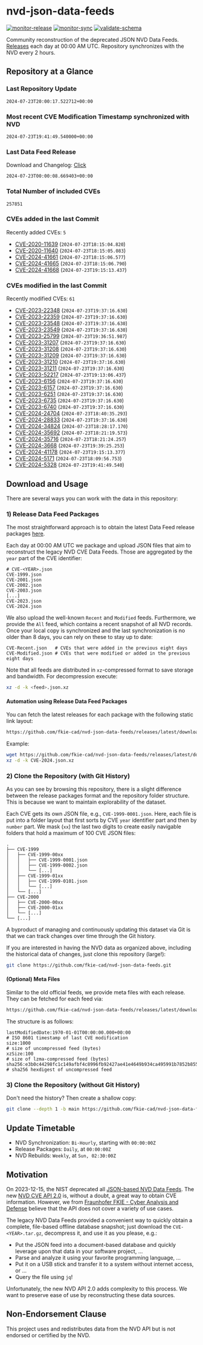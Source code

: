 # nvd-json-data-feeds

[![monitor-release](https://github.com/fkie-cad/nvd-json-data-feeds/actions/workflows/monitor_release.yml/badge.svg)](https://github.com/fkie-cad/nvd-json-data-feeds/actions/workflows/monitor_release.yml)
[![monitor-sync](https://github.com/fkie-cad/nvd-json-data-feeds/actions/workflows/monitor_sync.yml/badge.svg)](https://github.com/fkie-cad/nvd-json-data-feeds/actions/workflows/monitor_sync.yml)
[![validate-schema](https://github.com/fkie-cad/nvd-json-data-feeds/actions/workflows/validate_schema.yml/badge.svg)](https://github.com/fkie-cad/nvd-json-data-feeds/actions/workflows/validate_schema.yml)

Community reconstruction of the deprecated JSON NVD Data Feeds.
[Releases](https://github.com/fkie-cad/nvd-json-data-feeds/releases/latest) each day at 00:00 AM UTC.
Repository synchronizes with the NVD every 2 hours.

## Repository at a Glance

### Last Repository Update

```plain
2024-07-23T20:00:17.522712+00:00
```

### Most recent CVE Modification Timestamp synchronized with NVD

```plain
2024-07-23T19:41:49.540000+00:00
```

### Last Data Feed Release

Download and Changelog: [Click](https://github.com/fkie-cad/nvd-json-data-feeds/releases/latest)

```plain
2024-07-23T00:00:08.669403+00:00
```

### Total Number of included CVEs

```plain
257851
```

### CVEs added in the last Commit

Recently added CVEs: `5`

- [CVE-2020-11639](CVE-2020/CVE-2020-116xx/CVE-2020-11639.json) (`2024-07-23T18:15:04.820`)
- [CVE-2020-11640](CVE-2020/CVE-2020-116xx/CVE-2020-11640.json) (`2024-07-23T18:15:05.083`)
- [CVE-2024-41661](CVE-2024/CVE-2024-416xx/CVE-2024-41661.json) (`2024-07-23T18:15:06.577`)
- [CVE-2024-41665](CVE-2024/CVE-2024-416xx/CVE-2024-41665.json) (`2024-07-23T18:15:06.790`)
- [CVE-2024-41668](CVE-2024/CVE-2024-416xx/CVE-2024-41668.json) (`2024-07-23T19:15:13.437`)


### CVEs modified in the last Commit

Recently modified CVEs: `61`

- [CVE-2023-22348](CVE-2023/CVE-2023-223xx/CVE-2023-22348.json) (`2024-07-23T19:37:16.630`)
- [CVE-2023-22359](CVE-2023/CVE-2023-223xx/CVE-2023-22359.json) (`2024-07-23T19:37:16.630`)
- [CVE-2023-23548](CVE-2023/CVE-2023-235xx/CVE-2023-23548.json) (`2024-07-23T19:37:16.630`)
- [CVE-2023-23549](CVE-2023/CVE-2023-235xx/CVE-2023-23549.json) (`2024-07-23T19:37:16.630`)
- [CVE-2023-25799](CVE-2023/CVE-2023-257xx/CVE-2023-25799.json) (`2024-07-23T19:36:51.987`)
- [CVE-2023-31207](CVE-2023/CVE-2023-312xx/CVE-2023-31207.json) (`2024-07-23T19:37:16.630`)
- [CVE-2023-31208](CVE-2023/CVE-2023-312xx/CVE-2023-31208.json) (`2024-07-23T19:37:16.630`)
- [CVE-2023-31209](CVE-2023/CVE-2023-312xx/CVE-2023-31209.json) (`2024-07-23T19:37:16.630`)
- [CVE-2023-31210](CVE-2023/CVE-2023-312xx/CVE-2023-31210.json) (`2024-07-23T19:37:16.630`)
- [CVE-2023-31211](CVE-2023/CVE-2023-312xx/CVE-2023-31211.json) (`2024-07-23T19:37:16.630`)
- [CVE-2023-52217](CVE-2023/CVE-2023-522xx/CVE-2023-52217.json) (`2024-07-23T19:13:06.437`)
- [CVE-2023-6156](CVE-2023/CVE-2023-61xx/CVE-2023-6156.json) (`2024-07-23T19:37:16.630`)
- [CVE-2023-6157](CVE-2023/CVE-2023-61xx/CVE-2023-6157.json) (`2024-07-23T19:37:16.630`)
- [CVE-2023-6251](CVE-2023/CVE-2023-62xx/CVE-2023-6251.json) (`2024-07-23T19:37:16.630`)
- [CVE-2023-6735](CVE-2023/CVE-2023-67xx/CVE-2023-6735.json) (`2024-07-23T19:37:16.630`)
- [CVE-2023-6740](CVE-2023/CVE-2023-67xx/CVE-2023-6740.json) (`2024-07-23T19:37:16.630`)
- [CVE-2024-24704](CVE-2024/CVE-2024-247xx/CVE-2024-24704.json) (`2024-07-23T18:40:35.293`)
- [CVE-2024-28833](CVE-2024/CVE-2024-288xx/CVE-2024-28833.json) (`2024-07-23T19:37:16.630`)
- [CVE-2024-34824](CVE-2024/CVE-2024-348xx/CVE-2024-34824.json) (`2024-07-23T18:28:17.170`)
- [CVE-2024-35692](CVE-2024/CVE-2024-356xx/CVE-2024-35692.json) (`2024-07-23T18:21:19.573`)
- [CVE-2024-35716](CVE-2024/CVE-2024-357xx/CVE-2024-35716.json) (`2024-07-23T18:21:24.257`)
- [CVE-2024-3668](CVE-2024/CVE-2024-36xx/CVE-2024-3668.json) (`2024-07-23T19:39:25.253`)
- [CVE-2024-41178](CVE-2024/CVE-2024-411xx/CVE-2024-41178.json) (`2024-07-23T19:15:13.377`)
- [CVE-2024-5171](CVE-2024/CVE-2024-51xx/CVE-2024-5171.json) (`2024-07-23T18:09:56.753`)
- [CVE-2024-5328](CVE-2024/CVE-2024-53xx/CVE-2024-5328.json) (`2024-07-23T19:41:49.540`)


## Download and Usage

There are several ways you can work with the data in this repository:

### 1) Release Data Feed Packages

The most straightforward approach is to obtain the latest Data Feed release packages [here](https://github.com/fkie-cad/nvd-json-data-feeds/releases/latest).

Each day at 00:00 AM UTC we package and upload JSON files that aim to reconstruct the legacy NVD CVE Data Feeds.
Those are aggregated by the `year` part of the CVE identifier:

```
# CVE-<YEAR>.json
CVE-1999.json
CVE-2001.json
CVE-2002.json
CVE-2003.json
[...]
CVE-2023.json
CVE-2024.json
```

We also upload the well-known `Recent` and `Modified` feeds.
Furthermore, we provide the `All` feed, which contains a recent snapshot of all NVD records.
Once your local copy is synchronized and the last synchronization is no older than 8 days, you can rely on these to stay up to date:

```plain
CVE-Recent.json   # CVEs that were added in the previous eight days
CVE-Modified.json # CVEs that were modified or added in the previous eight days
```

Note that all feeds are distributed in `xz`-compressed format to save storage and bandwidth.
For decompression execute:

```sh
xz -d -k <feed>.json.xz
```

#### Automation using Release Data Feed Packages

You can fetch the latest releases for each package with the following static link layout:

```sh
https://github.com/fkie-cad/nvd-json-data-feeds/releases/latest/download/CVE-<YEAR>.json.xz
```

Example:

```sh
wget https://github.com/fkie-cad/nvd-json-data-feeds/releases/latest/download/CVE-2024.json.xz
xz -d -k CVE-2024.json.xz
```

### 2) Clone the Repository (with Git History)

As you can see by browsing this repository, there is a slight difference between the release packages format and the repository folder structure.
This is because we want to maintain explorability of the dataset.

Each CVE gets its own JSON file, e.g., `CVE-1999-0001.json`.
Here, each file is put into a folder layout that first sorts by CVE `year` identifier part and then by `number` part.
We mask (`xx`) the last two digits to create easily navigable folders that hold a maximum of 100 CVE JSON files:

```plain
.
├── CVE-1999
│   ├── CVE-1999-00xx
│   │   ├── CVE-1999-0001.json
│   │   ├── CVE-1999-0002.json
│   │   └── [...]
│   ├── CVE-1999-01xx
│   │   ├── CVE-1999-0101.json
│   │   └── [...]
│   └── [...]
├── CVE-2000
│   ├── CVE-2000-00xx
│   ├── CVE-2000-01xx
│   └── [...]
└── [...]
```

A byproduct of managing and continuously updating this dataset via Git is that we can track changes over time through the Git history.

If you are interested in having the NVD data as organized above, including the historical data of changes, just clone this repository (large!):

```sh
git clone https://github.com/fkie-cad/nvd-json-data-feeds.git
```

#### (Optional) Meta Files

Similar to the old official feeds, we provide meta files with each release. They can be fetched for each feed via:

```sh
https://github.com/fkie-cad/nvd-json-data-feeds/releases/latest/download/CVE-<YEAR>.meta
```

The structure is as follows:

```plain
lastModifiedDate:1970-01-01T00:00:00.000+00:00                          # ISO 8601 timestamp of last CVE modification
size:1000                                                               # size of uncompressed feed (bytes)
xzSize:100                                                              # size of lzma-compressed feed (bytes)
sha256:e3b0c44298fc1c149afbf4c8996fb92427ae41e4649b934ca495991b7852b855 # sha256 hexdigest of uncompressed feed
```

### 3) Clone the Repository (without Git History)

Don't need the history? Then create a shallow copy:

```sh
git clone --depth 1 -b main https://github.com/fkie-cad/nvd-json-data-feeds.git
```


## Update Timetable

* NVD Synchronization: `Bi-Hourly`, starting with `00:00:00Z`
* Release Packages: `Daily`, at `00:00:00Z`
* NVD Rebuilds: `Weekly`, at `Sun, 02:30:00Z`


## Motivation

On 2023-12-15, the NIST deprecated all [JSON-based NVD Data Feeds](https://nvd.nist.gov/vuln/data-feeds#divRetirementBanner-1).
The new [NVD CVE API 2.0](https://nvd.nist.gov/developers/vulnerabilities) is, without a doubt, a great way to obtain CVE information.
However, we from [Fraunhofer FKIE - Cyber Analysis and Defense](https://www.fkie.fraunhofer.de/en/departments/cad.html) believe that the API does not cover a variety of use cases.

The legacy NVD Data Feeds provided a convenient way to quickly obtain a complete, file-based offline database snapshot; just download the `CVE-<YEAR>.tar.gz`, decompress it, and use it as you please, e.g.:

- Put the JSON feed into a document-based database and quickly leverage upon that data in your software project, ...
- Parse and analyze it using your favorite programming language, ...
- Put it on a USB stick and transfer it to a system without internet access, or ...
- Query the file using `jq`!

Unfortunately, the new NVD API 2.0 adds complexity to this process.
We want to preserve ease of use by reconstructing these data sources.

## Non-Endorsement Clause

This project uses and redistributes data from the NVD API but is not endorsed or certified by the NVD.